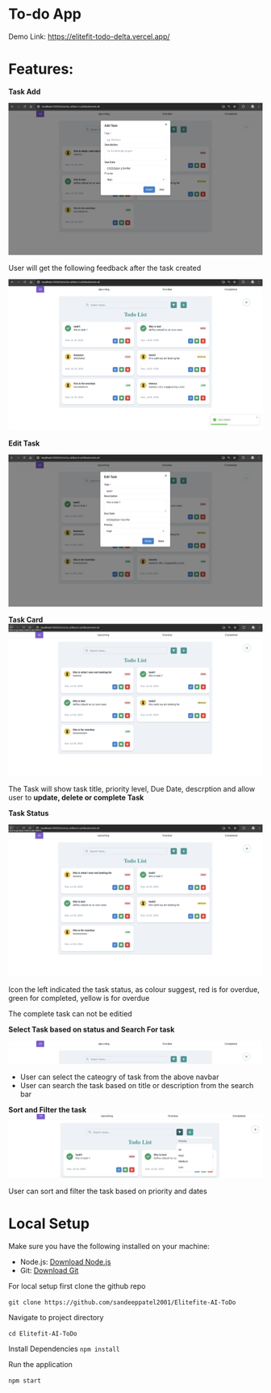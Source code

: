 # To-do App

Demo Link: https://elitefit-todo-delta.vercel.app/


# Features:

**Task Add**

![](src/assets2/Addtask.png)

User will get the following feedback after the task created

![](src/assets2/feedback.png)

**Edit Task**

![](src/assets2/edit.png)



**Task Card**
![](src/assets2/ALLTask.png)

The Task will show task title, priority level, Due Date, descrption and allow user to **update, delete or complete Task**

**Task Status**

![](src/assets2/ALLTask.png)

Icon the left indicated the task status, as colour suggest, red is for overdue, green for completed, yellow is for overdue

The complete task can not be editied

**Select Task based on status and Search For task**



![](src/assets2/nav.png)

- User can select the cateogry of task from the above navbar
- User can search the task based on title or description from the search bar

**Sort and Filter the task**
![](src/assets2/sort.png)


User can sort and filter the task based on priority and dates



# Local Setup

Make sure you have the following installed on your machine:

- Node.js: [Download Node.js](https://nodejs.org/)
- Git: [Download Git](https://git-scm.com/)

For local setup first clone the github repo

`
git clone https://github.com/sandeeppatel2001/Elitefite-AI-ToDo
`

Navigate to project directory

`
cd Elitefit-AI-ToDo
`

Install Dependencies
`
npm install
`

Run the application

`
npm start
`